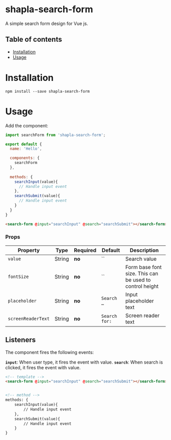 # shapla-search-form
A simple search form design for Vue js.

## Table of contents

- [Installation](#installation)
- [Usage](#usage)

# Installation

```
npm install --save shapla-search-form
```

# Usage
Add the component:

```js
import searchForm from 'shapla-search-form';

export default {
  name: 'Hello',

  components: {
    searchForm
  },
  
  methods: {
    searchInput(value){
      // Handle input event
    },
    searchSubmit(value){
      // Handle input event
    }
  }
}

```

```html
<search-form @input="searchInput" @search="searchSubmit"></search-form>
```

### Props
| Property              | Type     | Required  | Default        | Description
|-----------------------|----------|-----------|----------------|---------------------------------------------------------
| `value`               | String   | **no**    | ``             | Search value
| `fontSize`            | String   | **no**    | ``             | Form base font size. This can be used to control height
| `placeholder`         | String   | **no**    | `Search …`     | Input placeholder text
| `screenReaderText`    | String   | **no**    | `Search for:`  | Screen reader text

## Listeners
The component fires the following events:

**`input`**: When user type, it fires the event with value.
**`search`**: When search is clicked, it fires the event with value.

```html
<!-- template -->
<search-form @input="searchInput" @search="searchSubmit"></search-form>


<!-- method -->
methods: {
    searchInput(value){
        // Handle input event
    },
    searchSubmit(value){
        // Handle input event
    }
}
```
